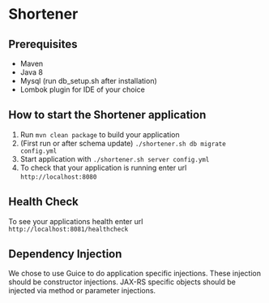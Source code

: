 # Shortener

Prerequisites
---
- Maven
- Java 8
- Mysql (run db_setup.sh after installation)
- Lombok plugin for IDE of your choice

How to start the Shortener application
---

1. Run `mvn clean package` to build your application
2. (First run or after schema update) `./shortener.sh db migrate config.yml`
3. Start application with `./shortener.sh server config.yml`
4. To check that your application is running enter url `http://localhost:8080`

Health Check
---

To see your applications health enter url `http://localhost:8081/healthcheck`

Dependency Injection
---

We chose to use Guice to do application specific injections.
These injection should be constructor injections.
JAX-RS specific objects should be injected via method or parameter injections.
